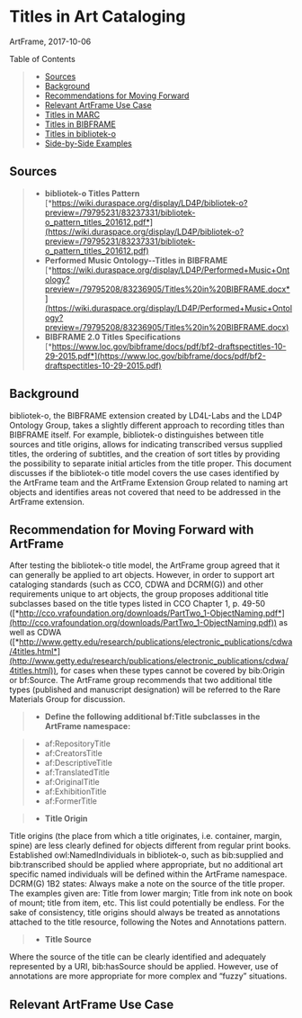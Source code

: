 Titles in Art Cataloging
=====================================================
ArtFrame, 2017-10-06

Table of Contents
> - [Sources](#sources)
> - [Background](#background)
> - [Recommendations for Moving Forward](#recommendations)
> - [Relevant ArtFrame Use Case](#useCase)
> - [Titles in MARC](#MARC)
> - [Titles in BIBFRAME](#BIBFRAME)
> - [Titles in bibliotek-o](#bibliotek-o)
> - [Side-by-Side Examples](#examples)


<a name="sources">Sources</a>
--------

> - **bibliotek-o Titles Pattern** [*https://wiki.duraspace.org/display/LD4P/bibliotek-o?preview=/79795231/83237331/bibliotek-o_pattern_titles_201612.pdf*](https://wiki.duraspace.org/display/LD4P/bibliotek-o?preview=/79795231/83237331/bibliotek-o_pattern_titles_201612.pdf)
> - **Performed Music Ontology--Titles in BIBFRAME** [*https://wiki.duraspace.org/display/LD4P/Performed+Music+Ontology?preview=/79795208/83236905/Titles%20in%20BIBFRAME.docx*](https://wiki.duraspace.org/display/LD4P/Performed+Music+Ontology?preview=/79795208/83236905/Titles%20in%20BIBFRAME.docx)
> - **BIBFRAME 2.0 Titles Specifications** [*https://www.loc.gov/bibframe/docs/pdf/bf2-draftspectitles-10-29-2015.pdf*](https://www.loc.gov/bibframe/docs/pdf/bf2-draftspectitles-10-29-2015.pdf)

<a name="background">Background</a>
--------

bibliotek-o, the BIBFRAME extension created by LD4L-Labs and the LD4P Ontology Group, takes a slightly different approach to recording titles than BIBFRAME itself. For example, bibliotek-o distinguishes between title sources and title origins, allows for indicating transcribed versus supplied titles, the ordering of subtitles, and the creation of sort titles by providing the possibility to separate initial articles from the title proper. This document discusses if the bibliotek-o title model covers the use cases identified by the ArtFrame team and the ArtFrame Extension Group related to naming art objects and identifies areas not covered that need to be addressed in the ArtFrame extension.

<a name="recommendations">Recommendation for Moving Forward with ArtFrame</a>
--------

After testing the bibliotek-o title model, the ArtFrame group agreed that it can generally be applied to art objects. However, in order to support art cataloging standards (such as CCO, CDWA and DCRM(G)) and other requirements unique to art objects, the group proposes additional title subclasses based on the title types listed in CCO Chapter 1, p. 49-50 ([*http://cco.vrafoundation.org/downloads/PartTwo_1-ObjectNaming.pdf*](http://cco.vrafoundation.org/downloads/PartTwo_1-ObjectNaming.pdf)) as well as CDWA ([*http://www.getty.edu/research/publications/electronic_publications/cdwa/4titles.html*](http://www.getty.edu/research/publications/electronic_publications/cdwa/4titles.html)), for cases when these types cannot be covered by bib:Origin or bf:Source. The ArtFrame group recommends that two additional title types (published and manuscript designation) will be referred to the Rare Materials Group for discussion.

> - **Define the following additional bf:Title subclasses in the ArtFrame namespace:**

> - af:RepositoryTitle
> - af:CreatorsTitle
> - af:DescriptiveTitle
> - af:TranslatedTitle
> - af:OriginalTitle
> - af:ExhibitionTitle
> - af:FormerTitle

> - **Title Origin**

Title origins (the place from which a title originates, i.e. container, margin, spine) are less clearly defined for objects different from regular print books. Established owl:NamedIndividuals in bibliotek-o, such as bib:supplied and bib:transcribed should be applied where appropriate, but no additional art specific named individuals will be defined within the ArtFrame namespace. DCRM(G) 1B2 states: Always make a note on the source of the title proper. The examples given are: Title from lower margin; Title from ink note on book of mount; title from item, etc. This list could potentially be endless. For the sake of consistency, title origins should always be treated as annotations attached to the title resource, following the Notes and Annotations pattern.

> - **Title Source**

Where the source of the title can be clearly identified and adequately represented by a URI, bib:hasSource should be applied. However, use of annotations are more appropriate for more complex and “fuzzy” situations.

<a name="useCase">Relevant ArtFrame Use Case</a>
--------
